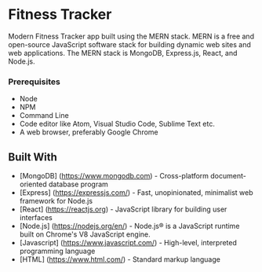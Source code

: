 # Fitness Tracker

Modern Fitness Tracker app built using the MERN stack. MERN is a free and open-source JavaScript software stack for building dynamic web sites and web applications. The MERN stack is MongoDB, Express.js, React, and Node.js.



### Prerequisites

* Node 
* NPM
* Command Line
* Code editor like Atom, Visual Studio Code, Sublime Text etc.
* A web browser, preferably Google Chrome



## Built With

* [MongoDB] (https://www.mongodb.com) - Cross-platform document-oriented database program
* [Express] (https://expressjs.com/) - Fast, unopinionated, minimalist web framework for Node.js
* [React] (https://reactjs.org) - JavaScript library for building user interfaces
* [Node.js] (https://nodejs.org/en/) - Node.js® is a JavaScript runtime built on Chrome's V8 JavaScript engine.
* [Javascript] (https://www.javascript.com/) - High-level, interpreted programming language
* [HTML] (https://www.html.com/) - Standard markup language



